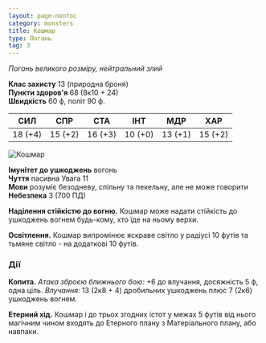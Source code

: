 ```yaml
---
layout: page-nontoc
category: monsters
title: Кошмар
type: Погань
tag: 3
---
```


_Погань великого розміру, нейтральний злий_

**Клас захисту** 13 (природна броня)    
**Пункти здоров'я** 68 (8к10 + 24)    
**Швидкість** 60 ф, політ 90 ф.

| СИЛ     | СПР     | СТА     | ІНТ     | МДР     | ХАР     |
| ------- | ------- | ------- | ------- | ------- | ------- |
| 18 (+4) | 15 (+2) | 16 (+3) | 10 (+0) | 13 (+1) | 15 (+2) |

![Кошмар](https://www.dndbeyond.com/avatars/thumbnails/30833/688/1000/1000/638063870454021777.png)

**Імунітет до ушкоджень** вогонь    
**Чуття** пасивна Увага 11    
**Мови** розуміє безодневу, спільну та пекельну, але не може говорити    
**Небезпека** 3 (700 ПД)

**Наділення стійкістю до вогню.** Кошмар може надати стійкість до ушкоджень вогнем будь-кому, хто їде на ньому верхи.    

**Освітлення.** Кошмар випромінює яскраве світло у радіусі 10 футів та тьмяне світло - на додаткові 10 футів.

### Дії
**Копита.** _Атака зброєю ближнього бою:_ +6 до влучання, досяжність 5 ф, одна ціль. _Влучання:_ 13 (2к8 + 4) дробильних ушкоджень плюс 7 (2к6) ушкоджень вогнем.    

**Етерний хід.** Кошмар і до трьох згодних істот у межах 5 футів від нього магічним чином входять до Етерного плану з Матеріального плану, або навпаки.
